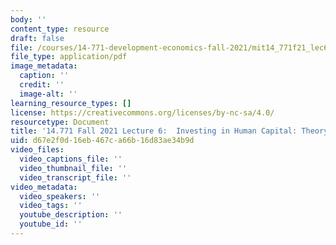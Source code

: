 ```yaml
---
body: ''
content_type: resource
draft: false
file: /courses/14-771-development-economics-fall-2021/mit14_771f21_lec6.pdf
file_type: application/pdf
image_metadata:
  caption: ''
  credit: ''
  image-alt: ''
learning_resource_types: []
license: https://creativecommons.org/licenses/by-nc-sa/4.0/
resourcetype: Document
title: '14.771 Fall 2021 Lecture 6:  Investing in Human Capital: Theory'
uid: d67e2f0d-16eb-467c-a66b-16d83ae34b9d
video_files:
  video_captions_file: ''
  video_thumbnail_file: ''
  video_transcript_file: ''
video_metadata:
  video_speakers: ''
  video_tags: ''
  youtube_description: ''
  youtube_id: ''
---
```

